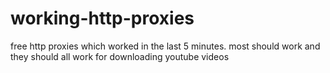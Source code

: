 # working-http-proxies

free http proxies which worked in the last 5 minutes.
most should work and they should all work for downloading youtube videos
